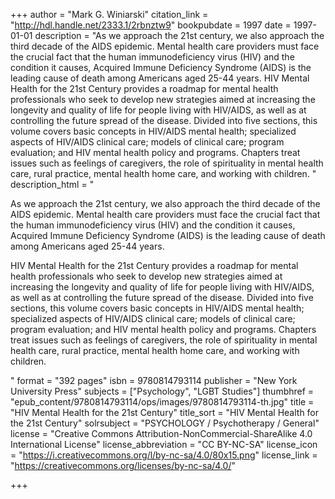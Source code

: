 +++
author = "Mark G. Winiarski"
citation_link = "http://hdl.handle.net/2333.1/2rbnztw9"
bookpubdate = 1997
date = 1997-01-01
description = "As we approach the 21st century, we also approach the third decade of the AIDS epidemic. Mental health care providers must face the crucial fact that the human immunodeficiency virus (HIV) and the condition it causes, Acquired Immune Deficiency Syndrome (AIDS) is the leading cause of death among Americans aged 25-44 years. HIV Mental Health for the 21st Century provides a roadmap for mental health professionals who seek to develop new strategies aimed at increasing the longevity and quality of life for people living with HIV/AIDS, as well as at controlling the future spread of the disease. Divided into five sections, this volume covers basic concepts in HIV/AIDS mental health; specialized aspects of HIV/AIDS clinical care; models of clinical care; program evaluation; and HIV mental health policy and programs. Chapters treat issues such as feelings of caregivers, the role of spirituality in mental health care, rural practice, mental health home care, and working with children. "
description_html = "<p>As we approach the 21st century, we also approach the third decade of the AIDS epidemic. Mental health care providers must face the crucial fact that the human immunodeficiency virus (HIV) and the condition it causes, Acquired Immune Deficiency Syndrome (AIDS) is the leading cause of death among Americans aged 25-44 years.</p> <p>HIV Mental Health for the 21st Century provides a roadmap for mental health professionals who seek to develop new strategies aimed at increasing the longevity and quality of life for people living with HIV/AIDS, as well as at controlling the future spread of the disease. Divided into five sections, this volume covers basic concepts in HIV/AIDS mental health; specialized aspects of HIV/AIDS clinical care; models of clinical care; program evaluation; and HIV mental health policy and programs. Chapters treat issues such as feelings of caregivers, the role of spirituality in mental health care, rural practice, mental health home care, and working with children. </p>"
format = "392 pages"
isbn = 9780814793114
publisher = "New York University Press"
subjects = ["Psychology", "LGBT Studies"]
thumbhref = "epub_content/9780814793114/ops/images/9780814793114-th.jpg"
title = "HIV Mental Health for the 21st Century"
title_sort = "HIV Mental Health for the 21st Century"
solrsubject = "PSYCHOLOGY / Psychotherapy / General"
license = "Creative Commons Attribution-NonCommercial-ShareAlike 4.0 International License"
license_abbreviation = "CC BY-NC-SA"
license_icon = "https://i.creativecommons.org/l/by-nc-sa/4.0/80x15.png"
license_link = "https://creativecommons.org/licenses/by-nc-sa/4.0/"

+++

